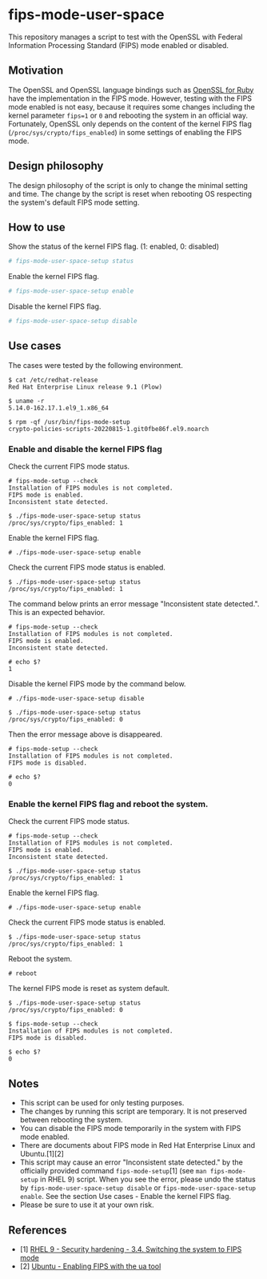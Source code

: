 # fips-mode-user-space

This repository manages a script to test with the OpenSSL with Federal Information Processing Standard (FIPS) mode enabled or disabled.

## Motivation

The OpenSSL and OpenSSL language bindings such as [OpenSSL for Ruby](https://github.com/ruby/openssl) have the implementation in the FIPS mode. However, testing with the FIPS mode enabled is not easy, because it requires some changes including the kernel parameter `fips=1` or `0` and rebooting the system in an official way. Fortunately, OpenSSL only depends on the content of the kernel FIPS flag (`/proc/sys/crypto/fips_enabled`) in some settings of enabling the FIPS mode.

## Design philosophy

The design philosophy of the script is only to change the minimal setting and time. The change by the script is reset when rebooting OS respecting the system's default FIPS mode setting.

## How to use

Show the status of the kernel FIPS flag. (1: enabled, 0: disabled)

```bash
# fips-mode-user-space-setup status
```

Enable the kernel FIPS flag.

```bash
# fips-mode-user-space-setup enable
```

Disable the kernel FIPS flag.

```bash
# fips-mode-user-space-setup disable
```

## Use cases

The cases were tested by the following environment.

```
$ cat /etc/redhat-release
Red Hat Enterprise Linux release 9.1 (Plow)

$ uname -r
5.14.0-162.17.1.el9_1.x86_64

$ rpm -qf /usr/bin/fips-mode-setup
crypto-policies-scripts-20220815-1.git0fbe86f.el9.noarch
```

### Enable and disable the kernel FIPS flag

Check the current FIPS mode status.

```
# fips-mode-setup --check
Installation of FIPS modules is not completed.
FIPS mode is enabled.
Inconsistent state detected.
```

```
$ ./fips-mode-user-space-setup status
/proc/sys/crypto/fips_enabled: 1
```

Enable the kernel FIPS flag.

```
# ./fips-mode-user-space-setup enable
```

Check the current FIPS mode status is enabled.

```
$ ./fips-mode-user-space-setup status
/proc/sys/crypto/fips_enabled: 1
```

The command below prints an error message "Inconsistent state detected.". This is an expected behavior.

```
# fips-mode-setup --check
Installation of FIPS modules is not completed.
FIPS mode is enabled.
Inconsistent state detected.

# echo $?
1
```

Disable the kernel FIPS mode by the command below.

```
# ./fips-mode-user-space-setup disable
```

```
$ ./fips-mode-user-space-setup status
/proc/sys/crypto/fips_enabled: 0
```

Then the error message above is disappeared.

```
# fips-mode-setup --check
Installation of FIPS modules is not completed.
FIPS mode is disabled.

# echo $?
0
```

### Enable the kernel FIPS flag and reboot the system.

Check the current FIPS mode status.

```
# fips-mode-setup --check
Installation of FIPS modules is not completed.
FIPS mode is enabled.
Inconsistent state detected.
```

```
$ ./fips-mode-user-space-setup status
/proc/sys/crypto/fips_enabled: 1
```

Enable the kernel FIPS flag.

```
# ./fips-mode-user-space-setup enable
```

Check the current FIPS mode status is enabled.

```
$ ./fips-mode-user-space-setup status
/proc/sys/crypto/fips_enabled: 1
```

Reboot the system.

```
# reboot
```

The kernel FIPS mode is reset as system default.

```
$ ./fips-mode-user-space-setup status
/proc/sys/crypto/fips_enabled: 0
```

```
$ fips-mode-setup --check
Installation of FIPS modules is not completed.
FIPS mode is disabled.

$ echo $?
0
```

## Notes

* This script can be used for only testing purposes.
* The changes by running this script are temporary. It is not preserved between rebooting the system.
* You can disable the FIPS mode temporarily in the system with FIPS mode enabled.
* There are documents about FIPS mode in Red Hat Enterprise Linux and Ubuntu.[1][2]
* This script may cause an error "Inconsistent state detected." by the officially provided command `fips-mode-setup`[1] (see `man fips-mode-setup` in RHEL 9) script. When you see the error, please undo the status by `fips-mode-user-space-setup disable` or `fips-mode-user-space-setup enable`. See the section Use cases - Enable the kernel FIPS flag.
* Please be sure to use it at your own risk.

## References

* [1] [RHEL 9 - Security hardening - 3.4. Switching the system to FIPS mode](https://access.redhat.com/documentation/en-us/red_hat_enterprise_linux/9/html-single/security_hardening/index#switching-the-system-to-fips-mode_using-the-system-wide-cryptographic-policies)
* [2] [Ubuntu - Enabling FIPS with the ua tool](https://ubuntu.com/security/certifications/docs/fips-enablement)
